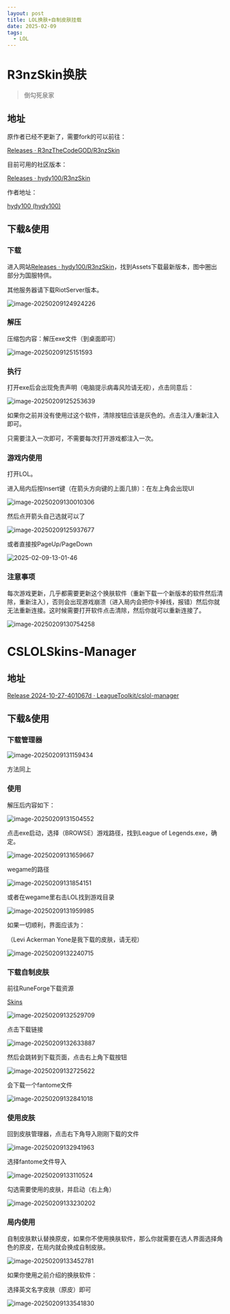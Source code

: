 ```yaml
---
layout: post
title: LOL换肤+自制皮肤挂载
date: 2025-02-09
tags:
  - LOL
---
```






# R3nzSkin换肤

> 倒勾死泉家

## 地址

原作者已经不更新了，需要fork的可以前往：

[Releases · R3nzTheCodeGOD/R3nzSkin](https://github.com/R3nzTheCodeGOD/R3nzSkin/releases)

目前可用的社区版本：

[Releases · hydy100/R3nzSkin](https://github.com/hydy100/R3nzSkin/releases)

作者地址：

[hydy100 (hydy100)](https://github.com/hydy100)



## 下载&使用

### 下载

进入网站[Releases · hydy100/R3nzSkin](https://github.com/hydy100/R3nzSkin/releases)，找到Assets下载最新版本，图中圈出部分为国服特供。

其他服务器请下载RiotServer版本。

![image-20250209124924226](https://cdn.jsdelivr.net/gh/violet-wdream/Drawio/PNG/202502091249326.png)

### 解压

压缩包内容：解压exe文件（到桌面即可）

![image-20250209125151593](https://cdn.jsdelivr.net/gh/violet-wdream/Drawio/PNG/202502091251635.png)

### 执行

打开exe后会出现免责声明（电脑提示病毒风险请无视），点击同意后：



![image-20250209125253639](https://cdn.jsdelivr.net/gh/violet-wdream/Drawio/PNG/202502091252659.png)

如果你之前并没有使用过这个软件，清除按钮应该是灰色的。点击注入/重新注入即可。

只需要注入一次即可，不需要每次打开游戏都注入一次。

### 游戏内使用

打开LOL。

进入局内后按Insert键（在箭头方向键的上面几排）：在左上角会出现UI

![image-20250209130010306](https://cdn.jsdelivr.net/gh/violet-wdream/Drawio/PNG/202502091300781.png)

然后点开箭头自己选就可以了

![image-20250209125937677](https://cdn.jsdelivr.net/gh/violet-wdream/Drawio/PNG/202502091259710.png)

或者直接按PageUp/PageDown

![2025-02-09-13-01-46](https://cdn.jsdelivr.net/gh/violet-wdream/Drawio/PNG/202502091303567.gif)

### 注意事项

每次游戏更新，几乎都需要更新这个换肤软件（重新下载一个新版本的软件然后清除，重新注入），否则会出现游戏崩溃（进入局内会把你卡掉线，报错）然后你就无法重新连接。这时候需要打开软件点击清除，然后你就可以重新连接了。

![image-20250209130754258](https://cdn.jsdelivr.net/gh/violet-wdream/Drawio/PNG/202502091307282.png)

# CSLOLSkins-Manager

## 地址

[Release 2024-10-27-401067d · LeagueToolkit/cslol-manager](https://github.com/LeagueToolkit/cslol-manager/releases/tag/2024-10-27-401067d-prerelease)



## 下载&使用

### 下载管理器

![image-20250209131159434](https://cdn.jsdelivr.net/gh/violet-wdream/Drawio/PNG/202502091311467.png)

方法同上

### 使用

解压后内容如下：

![image-20250209131504552](https://cdn.jsdelivr.net/gh/violet-wdream/Drawio/PNG/202502091315594.png)

点击exe启动，选择（BROWSE）游戏路径，找到League of Legends.exe，确定。

![image-20250209131659667](https://cdn.jsdelivr.net/gh/violet-wdream/Drawio/PNG/202502091316704.png)

wegame的路径

![image-20250209131854151](https://cdn.jsdelivr.net/gh/violet-wdream/Drawio/PNG/202502091318191.png)

或者在wegame里右击LOL找到游戏目录

![image-20250209131959985](https://cdn.jsdelivr.net/gh/violet-wdream/Drawio/PNG/202502091320019.png)

如果一切顺利，界面应该为：

（Levi Ackerman Yone是我下载的皮肤，请无视）

![image-20250209132240715](https://cdn.jsdelivr.net/gh/violet-wdream/Drawio/PNG/202502091322756.png)

### 下载自制皮肤

前往RuneForge下载资源

[Skins](https://www.runeforge.io/mods/categories/champion)

![image-20250209132529709](https://cdn.jsdelivr.net/gh/violet-wdream/Drawio/PNG/202502091325832.png)

点击下载链接

![image-20250209132633887](https://cdn.jsdelivr.net/gh/violet-wdream/Drawio/PNG/202502091326029.png)

然后会跳转到下载页面，点击右上角下载按钮

![image-20250209132725622](https://cdn.jsdelivr.net/gh/violet-wdream/Drawio/PNG/202502091327669.png)

会下载一个fantome文件

![image-20250209132841018](https://cdn.jsdelivr.net/gh/violet-wdream/Drawio/PNG/202502091328039.png)

### 使用皮肤

回到皮肤管理器，点击右下角导入刚刚下载的文件

![image-20250209132941963](https://cdn.jsdelivr.net/gh/violet-wdream/Drawio/PNG/202502091329000.png)

选择fantome文件导入

![image-20250209133110524](https://cdn.jsdelivr.net/gh/violet-wdream/Drawio/PNG/202502091331549.png)

勾选需要使用的皮肤，并启动（右上角）

![image-20250209133230202](https://cdn.jsdelivr.net/gh/violet-wdream/Drawio/PNG/202502091332241.png)

### 局内使用

自制皮肤默认替换原皮，如果你不使用换肤软件，那么你就需要在选人界面选择角色的原皮，在局内就会换成自制皮肤。

![image-20250209133452781](https://cdn.jsdelivr.net/gh/violet-wdream/Drawio/PNG/202502091334835.png)

如果你使用之前介绍的换肤软件：

选择英文名字皮肤（原皮）即可

![image-20250209133541830](https://cdn.jsdelivr.net/gh/violet-wdream/Drawio/PNG/202502091335868.png)
